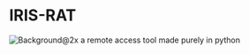 # IRIS-RAT
![Background@2x](https://user-images.githubusercontent.com/94076644/170539066-7423bea8-2622-46d6-b055-77190eec8a70.png)
a remote access tool made purely in python
